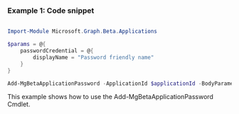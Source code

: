 ### Example 1: Code snippet

```powershell

Import-Module Microsoft.Graph.Beta.Applications

$params = @{
	passwordCredential = @{
		displayName = "Password friendly name"
	}
}

Add-MgBetaApplicationPassword -ApplicationId $applicationId -BodyParameter $params

```
This example shows how to use the Add-MgBetaApplicationPassword Cmdlet.

